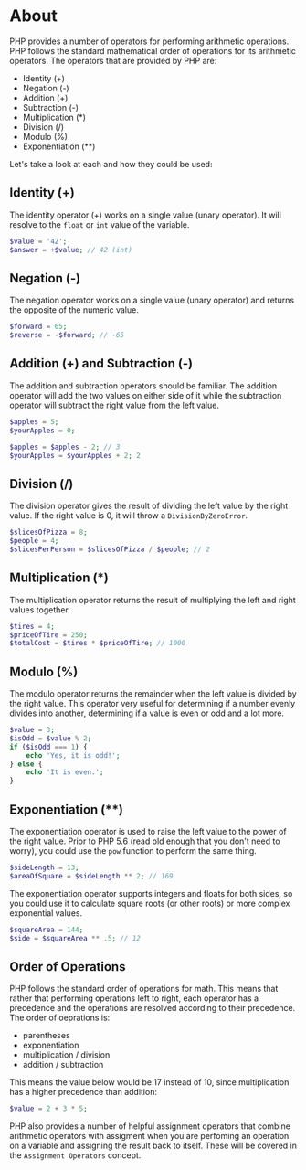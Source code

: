 # About

PHP provides a number of operators for performing arithmetic operations. PHP follows the standard mathematical order of operations for its arithmetic operators. The operators that are provided by PHP are:

* Identity (+)
* Negation (-)
* Addition (+)
* Subtraction (-)
* Multiplication (*)
* Division (/)
* Modulo (%)
* Exponentiation (**)

Let's take a look at each and how they could be used:

## Identity (+)

The identity operator (+) works on a single value (unary operator). It will resolve to the `float` or `int` value of the variable.

```php
$value = '42';
$answer = +$value; // 42 (int)
```

## Negation (-)

The negation operator works on a single value (unary operator) and returns the opposite of the numeric value.

```php
$forward = 65;
$reverse = -$forward; // -65
```

## Addition (+) and Subtraction (-)

The addition and subtraction operators should be familiar. The addition operator will add the two values on either side of it while the subtraction operator will subtract the right value from the left value.

```php
$apples = 5;
$yourApples = 0;

$apples = $apples - 2; // 3
$yourApples = $yourApples + 2; 2
```

## Division (/)

The division operator gives the result of dividing the left value by the right value. If the right value is 0, it will throw a `DivisionByZeroError`. 

```php
$slicesOfPizza = 8;
$people = 4;
$slicesPerPerson = $slicesOfPizza / $people; // 2
```

## Multiplication (*)

The multiplication operator returns the result of multiplying the left and right values together.

```php
$tires = 4;
$priceOfTire = 250;
$totalCost = $tires * $priceOfTire; // 1000
```

## Modulo (%)

The modulo operator returns the remainder when the left value is divided by the right value. This operator very useful for determining if a number evenly divides into another, determining if a value is even or odd and a lot more.

```php
$value = 3;
$isOdd = $value % 2;
if ($isOdd === 1) {
    echo 'Yes, it is odd!';
} else {
    echo 'It is even.';
}
```

## Exponentiation (**)

The exponentiation operator is used to raise the left value to the power of the right value. Prior to PHP 5.6 (read old enough that you don't need to worry), you could use the `pow` function to perform the same thing. 

```php
$sideLength = 13;
$areaOfSquare = $sideLength ** 2; // 169
```

The exponentiation operator supports integers and floats for both sides, so you could use it to calculate square roots (or other roots) or more complex exponential values.

```php
$squareArea = 144;
$side = $squareArea ** .5; // 12
```

## Order of Operations

PHP follows the standard order of operations for math. This means that rather that performing operations left to right, each operator has a precedence and the operations are resolved according to their precedence. The order of oeprations is:

* parentheses
* exponentiation
* multiplication / division
* addition / subtraction

This means the value below would be 17 instead of 10, since multiplication has a higher precedence than addition:

```php
$value = 2 + 3 * 5;
```

PHP also provides a number of helpful assignment operators that combine arithmetic operators with assigment when you are perfoming an operation on a variable and assigning the result back to itself. These will be covered in the `Assignment Operators` concept.
